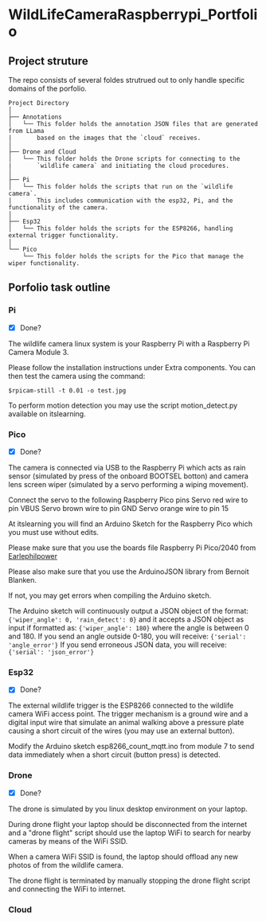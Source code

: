 # WildLifeCameraRaspberrypi_Portfolio

## Project struture
The repo consists of several foldes strutrued out to only handle specific domains of the porfolio. <br/>
```plaintext
Project Directory
│
├── Annotations
│   └── This folder holds the annotation JSON files that are generated from LLama
|       based on the images that the `cloud` receives.
│
├── Drone and Cloud
│   └── This folder holds the Drone scripts for connecting to the
|       `wildlife camera` and initiating the cloud procedures.
│
├── Pi
│   └── This folder holds the scripts that run on the `wildlife camera`.
|       This includes communication with the esp32, Pi, and the functionality of the camera.
│
├── Esp32 
│   └── This folder holds the scripts for the ESP8266, handling external trigger functionality.
│
└── Pico
    └── This folder holds the scripts for the Pico that manage the wiper functionality.
```


## Porfolio task outline
### Pi
- [x] Done?

The wildlife camera linux system is your Raspberry Pi with a Raspberry Pi Camera Module 3. 

Please follow the installation instructions under Extra components. You can then test the camera using the command:

`$rpicam-still -t 0.01 -o test.jpg`

To perform motion detection you may use the script motion_detect.py available on itslearning.

### Pico
- [x] Done?

The camera is connected via USB to the Raspberry Pi which acts as rain sensor (simulated by press of the onboard BOOTSEL botton) and camera lens screen wiper (simulated by a servo performing a wiping movement).

Connect the servo to the following Raspberry Pico pins
    Servo red wire to pin VBUS
    Servo brown wire to pin GND
    Servo orange wire to pin 15

At itslearning you will find an Arduino Sketch for the Raspberry Pico which you must use without edits.

Please make sure that you use the boards file Raspberry Pi Pico/2040 from [Earlephilpower](https://github.com/earlephilhower/arduino-pico/releases/download/global/package_rp2040_index.json)

Please also make sure that you use the ArduinoJSON library from Bernoit Blanken.

If not, you may get errors when compiling the Arduino sketch.

The Arduino sketch will continuously output a JSON object of the format:
`{'wiper_angle': 0, 'rain_detect': 0}`
and it accepts a JSON object as input if formatted as:
`{'wiper_angle': 180}`
where the angle is between 0 and 180.
If you send an angle outside 0-180, you will receive:
`{'serial': 'angle_error'}`
If you send erroneous JSON data, you will receive:
`{'serial': 'json_error'}`

### Esp32
- [x] Done?

The external wildlife trigger is the ESP8266 connected to the wildlife camera WiFi access point. The trigger mechanism is a ground wire and a digital input wire that simulate an animal walking above a pressure plate causing a short circuit of the wires (you may use an external button).

Modify the Arduino sketch esp8266_count_mqtt.ino from module 7 to send data immediately when a short circuit (button press) is detected.

### Drone
- [x] Done?

The drone is simulated by you linux desktop environment on your laptop.

During drone flight your laptop should be disconnected from the internet and a "drone flight" script should use the laptop WiFi to search for nearby cameras by means of the WiFi SSID.

When a camera WiFi SSID is found, the laptop should offload any new photos of from the wildlife camera.

The drone flight is terminated by manually stopping the drone flight script and connecting the WiFi to internet.

### Cloud







